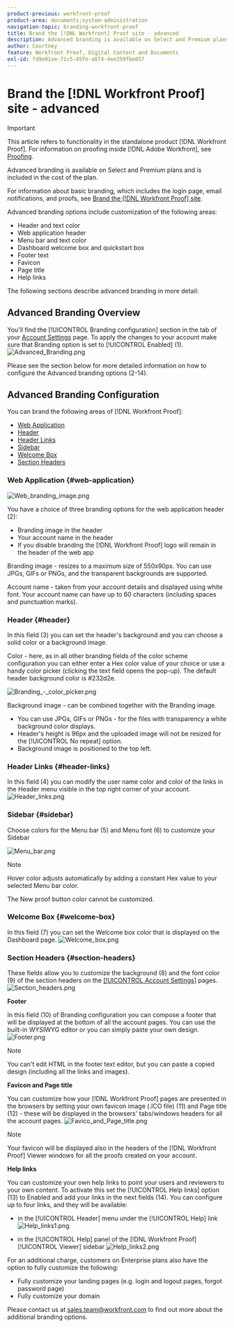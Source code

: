 ```yaml
---
product-previous: workfront-proof
product-area: documents;system-administration
navigation-topic: branding-workfront-proof
title: Brand the [!DNL Workfront] Proof site - advanced
description: Advanced branding is available on Select and Premium plans and is included in the cost of the plan.
author: Courtney
feature: Workfront Proof, Digital Content and Documents
exl-id: fd9e01ae-71c5-45fe-a874-4ee359fbe057
---
```

# Brand the [!DNL Workfront Proof] site - advanced

>[!IMPORTANT]
>
>This article refers to functionality in the standalone product [!DNL Workfront Proof]. For information on proofing inside [!DNL Adobe Workfront], see [Proofing](../../../review-and-approve-work/proofing/proofing.md).

Advanced branding is available on Select and Premium plans and is included in the cost of the plan.

For information about basic branding, which includes the login page, email notifications, and proofs, see [Brand the [!DNL Workfront Proof] site](../../../workfront-proof/wp-acct-admin/branding/brand-wp-site.md).

Advanced branding options include customization of the following areas:

* Header and text color
* Web application header
* Menu bar and text color
* Dashboard welcome box and quickstart box
* Footer text
* Favicon
* Page title
* Help links

The following sections describe advanced branding in more detail:

## Advanced Branding Overview

You'll find the [!UICONTROL Branding configuration] section in the tab of your [Account Settings](https://support.workfront.com/hc/en-us/sections/115000912147-Account-Settings) page. To apply the changes to your account make sure that Branding option is set to [!UICONTROL Enabled] (1).
![Advanced_Branding.png](assets/advanced-branding-350x618.png)

Please see the section below for more detailed information on how to configure the Advanced branding options (2-14).

## Advanced Branding Configuration

You can brand the following areas of [!DNL Workfront Proof]:

* [Web Application](#web-application)
* [Header](#header)
* [Header Links](#header-links)
* [Sidebar](#sidebar)
* [Welcome Box](#welcome-box)
* [Section Headers](#section-headers)

### Web Application {#web-application}

![Web_branding_image.png](assets/web-branding-image-350x181.png)

You have a choice of three branding options for the web application header (2):

* Branding image in the header
* Your account name in the header
* If you disable branding the [!DNL Workfront Proof] logo will remain in the header of the web app

Branding image - resizes to a maximum size of 550x90px. You can use JPGs, GIFs or PNGs, and the transparent backgrounds are supported.

Account name - taken from your account details and displayed using white font. Your account name can have up to 60 characters (including spaces and punctuation marks).

### Header {#header}

In this field (3) you can set the header's background and you can choose a solid color or a background image.

Color - here, as in all other branding fields of the color scheme configuration you can either enter a Hex color value of your choice or use a handy color picker (clicking the text field opens the pop-up). The default header background color is #232d2e.

![Branding_-_color_picker.png](assets/branding---color-picker-350x131.png)

Background image - can be combined together with the Branding image.

* You can use JPGs, GIFs or PNGs - for the files with transparency a white background color displays.
* Header's height is 96px and the uploaded image will not be resized for the [!UICONTROL No repeat] option.
* Background image is positioned to the top left.

### Header Links {#header-links}

In this field (4) you can modify the user name color and color of the links in the Header menu visible in the top right corner of your account.
![Header_links.png](assets/header-links-350x140.png)

### Sidebar {#sidebar}

Choose colors for the Menu bar (5) and Menu font (6) to customize your Sidebar

![Menu_bar.png](assets/menu-bar-350x490.png)

>[!NOTE]
>
>Hover color adjusts automatically by adding a constant Hex value to your selected Menu bar color.

The New proof button color cannot be customized.

### Welcome Box {#welcome-box}

In this field (7) you can set the Welcome box color that is displayed on the Dashboard page.
![Welcome_box.png](assets/welcome-box-350x110.png)

### Section Headers {#section-headers}

These fields allow you to customize the background (8) and the font color (9) of the section headers on the [[!UICONTROL Account Settings]](https://support.workfront.com/hc/en-us/sections/115000912147-Account-Settings) pages.
![Section_headers.png](assets/section-headers-350x138.png)

**Footer**

In this field (10) of Branding configuration you can compose a footer that will be displayed at the bottom of all the account pages. You can use the built-in WYSIWYG editor or you can simply paste your own design.
![Footer.png](assets/footer-350x157.png)

>[!NOTE]
>
>You can't edit HTML in the footer text editor, but you can paste a copied design (including all the links and images).

**Favicon and Page title**

You can customize how your [!DNL Workfront Proof] pages are presented in the browsers by setting your own favicon image (.ICO file) (11) and Page title (12) - these will be displayed in the browsers' tabs/windows headers for all the account pages.
![Favico_and_Page_title.png](assets/favico-and-page-title-350x95.png)

>[!NOTE]
>
>Your favicon will be displayed also in the headers of the [!DNL Workfront Proof] Viewer windows for all the proofs created on your account.

**Help links**

You can customize your own help links to point your users and reviewers to your own content. To activate this set the [!UICONTROL Help links] option (13) to Enabled and add your links in the next fields (14). You can configure up to four links, and they will be available:

* in the [!UICONTROL Header] menu under the [!UICONTROL Help] link
   ![Help_links1.png](assets/help-links1-350x170.png)

* in the [!UICONTROL Help] panel of the [!DNL Workfront Proof] [!UICONTROL Viewer] sidebar
   ![Help_links2.png](assets/help-links2-350x532.png)

For an additional charge, customers on Enterprise plans also have the option to fully customize the following:

* Fully customize your landing pages (e.g. login and logout pages, forgot password page)
* Fully customize your domain

Please contact us at sales.team@workfront.com to find out more about the additional branding options.

<!--
<h2 data-mc-conditions="QuicksilverOrClassic.Draft mode">Custom Domains</h2>
-->

<!--
<p data-mc-conditions="QuicksilverOrClassic.Draft mode">Our Select and Premium plans include the option to purchase a fully-branded domain. This means that you can customize your URL as well as all links included in notification emails.&nbsp;</p>
-->

<!--
<p data-mc-conditions="QuicksilverOrClassic.Draft mode">For more information, please see&nbsp;<a href="../../../workfront-proof/wp-acct-admin/branding/configure-branded-domain-in-wp.md" class="MCXref xref">Configure a branded domain in Workfront Proof</a>.</p>
-->

<!--
<h2 data-mc-conditions="QuicksilverOrClassic.Draft mode">Custom Page Branding</h2>
-->

<!--
<p data-mc-conditions="QuicksilverOrClassic.Draft mode">Custom branding of the Workfront Proof pages is a paid service and by default&nbsp;includes full customization of the following:</p>
-->

<!--
  <li data-mc-conditions="QuicksilverOrClassic.Draft mode"><a href="https://app.proofhq.com/login">Log in/landing page</a> </li>
  -->

<!--
  <li data-mc-conditions="QuicksilverOrClassic.Draft mode"><a href="https://app.proofhq.com/logout">Logout page</a> </li>
  -->

<!--
  <li data-mc-conditions="QuicksilverOrClassic.Draft mode"><a href="https://app.proofhq.com/login/password">Forgot password page</a> </li>
  -->

<!--
<h3 data-mc-conditions="QuicksilverOrClassic.Draft mode">Design Elements</h3>
-->

<!--
<p data-mc-conditions="QuicksilverOrClassic.Draft mode">Please create your design&nbsp;in&nbsp;a .PSD file with all the elements placed in the separate layers - this will allow us to prepare the scalable pages for you.</p>
-->

<!--
<p data-mc-conditions="QuicksilverOrClassic.Draft mode">There are no particular restrictions on the .PSD files, and the look and layout of the pages is completely up to you. However please make sure that the key elements are included in your design:</p>
-->

<!--
<p data-mc-conditions="QuicksilverOrClassic.Draft mode"><strong>Login Page</strong> <br> <img src="assets/login-350x196.png" alt="login.png" style="width: 350;height: 196;"> </p>
-->

<!--
<p data-mc-conditions="QuicksilverOrClassic.Draft mode"><strong>Logout page</strong> <br> <img src="assets/logout-350x181.png" alt="logout.png" style="width: 350;height: 181;"> </p>
-->

<!--
<p data-mc-conditions="QuicksilverOrClassic.Draft mode"><strong>Forgot password</strong> <br> <img src="assets/forgot-password-350x177.png" alt="Forgot_password.png" style="width: 350;height: 177;"> </p>
-->

<!--
<p data-mc-conditions="QuicksilverOrClassic.Draft mode"><strong>Inactivity alert</strong> <br> <img src="assets/inactivity-350x255.png" alt="Inactivity.png" style="width: 350;height: 255;"> </p>
-->

<!--
<p data-mc-conditions="QuicksilverOrClassic.Draft mode"><strong>Invalid email address</strong> <br> <img src="assets/incorrect-password-350x210.png" alt="incorrect_password.png" style="width: 350;height: 210;"> </p>
-->

<!--
<p data-mc-conditions="QuicksilverOrClassic.Draft mode"><strong>Inactivity and incorrect email address</strong> <br> <img src="assets/inactivty-and-credentials-350x254.png" alt="inactivty_and_credentials.png" style="width: 350;height: 254;"> </p>
-->

<!--
<note type="note">
&nbsp;The separate designs for the alerts are not required. If you'd like us to leave the default style of the messages, as shown on the screencasts above, please let us know. The team will match the colors with your design.
</note>
-->

<!--
<p data-mc-conditions="QuicksilverOrClassic.Draft mode">If you'd like to have placeholder text in the text fields, please include this in your designs.</p>
-->

<!--
<note type="note">
The wording of the alerts cannot be changed as these are the system messages.
</note>
-->

<!--
<p data-mc-conditions="QuicksilverOrClassic.Draft mode"><strong>2. Fonts</strong> </p>
-->

<!--
<p data-mc-conditions="QuicksilverOrClassic.Draft mode">Please make sure that the text is not rasterized but kept as the text layers, unless you want the particular elements to be displayed as images on your landing pages.</p>
-->

<!--
<p data-mc-conditions="QuicksilverOrClassic.Draft mode">If you use custom fonts in your design, please make sure to include the following font files: EOT + .TTF + OTF + SVG + WOFF for support in all browsers.</p>
-->

<!--
<note type="note">
&nbsp; You need to hold an appropriate license, which allows implementing your selected fonts on the web pages.
</note>
-->

<!--
<p data-mc-conditions="QuicksilverOrClassic.Draft mode">If you use the standard and widely available fonts, the font files are not required. Please see the following lists for reference:</p>
-->

<!--
  <li data-mc-conditions="QuicksilverOrClassic.Draft mode"><a href="http://www.w3schools.com/cssref/css_websafe_fonts.asp">Websafe fonts listed in the standard Font families</a> </li>
  -->

<!--
  <li data-mc-conditions="QuicksilverOrClassic.Draft mode"><a href="https://www.google.com/fonts">Open Source Google fonts</a> </li>
  -->

<!--
<p data-mc-conditions="QuicksilverOrClassic.Draft mode"><strong>3. Screen resolution</strong> </p>
-->

<!--
<p data-mc-conditions="QuicksilverOrClassic.Draft mode">We support 1024x768 screen resolution (1366x768 for wide screens) and upwards. However, for the landing pages designs we do recommend using higher resolution for the better results on the various screens. The best practice would be to determine what screen resolution is the most common on your users' machines and prepare a slightly bigger design.</p>
-->

<!--
<p data-mc-conditions="QuicksilverOrClassic.Draft mode"><strong>4. Browsers compatibility</strong> </p>
-->

<!--
<p data-mc-conditions="QuicksilverOrClassic.Draft mode">The newer browsers generally don't require any custom code to display the pages properly. However, if your users have the older browser versions installed on their machines some code adjustments may be needed.</p>
-->

<!--
<p data-mc-conditions="QuicksilverOrClassic.Draft mode">By default we do prepare the pages compatible with the following browsers:</p>
-->

<!--
  <li data-mc-conditions="QuicksilverOrClassic.Draft mode">Internet Explorer 9+</li>
  -->

<!--
  <li data-mc-conditions="QuicksilverOrClassic.Draft mode">Safari 6.x+</li>
  -->

<!--
  <li data-mc-conditions="QuicksilverOrClassic.Draft mode">Chrome 22+ *</li>
  -->

<!--
  <li data-mc-conditions="QuicksilverOrClassic.Draft mode">Firefox 15+ *</li>
  -->

<!--
<p data-mc-conditions="QuicksilverOrClassic.Draft mode">* Preferred browsers </p>
-->

<!--
<note type="note"> Workfront Proof will not design your custom pages, the PSD files must be supplied by you, but if you have any questions, please contact our Support team.
</note>
-->
